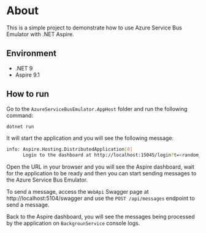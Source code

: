 # About

This is a simple project to demonstrate how to use Azure Service Bus Emulator with .NET Aspire.

## Environment
- .NET 9
- Aspire 9.1

## How to run
Go to the `AzureServiceBusEmulator.AppHost` folder and run the following command:
```bash
dotnet run
```
It will start the application and you will see the following message:
```bash
info: Aspire.Hosting.DistributedApplication[0]
      Login to the dashboard at http://localhost:15045/login?t=<random_token>
```

Open the URL in your browser and you will see the Aspire dashboard, wait for the application to be ready and then you can start sending messages to the Azure Service Bus Emulator.

To send a message, access the `WebApi` Swagger page at http://localhost:5104/swagger and use the `POST /api/messages` endpoint to send a message.

Back to the Aspire dashboard, you will see the messages being processed by the application on `BackgrounService` console logs.